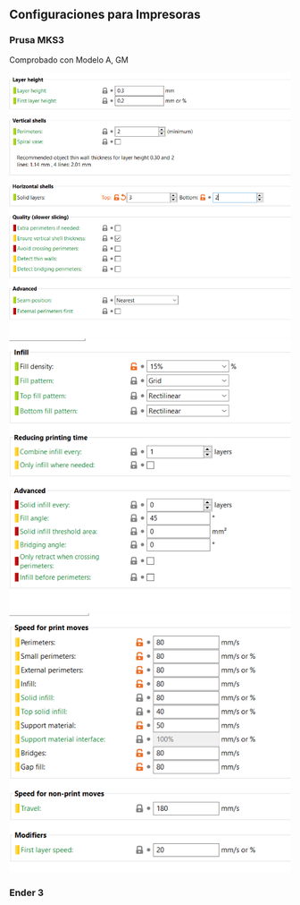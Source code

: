 ## Configuraciones para Impresoras

### Prusa MKS3

Comprobado con Modelo A, GM

![](configs/Prusa_MKS3/1.png)
![](configs/Prusa_MKS3/2.png)
![](configs/Prusa_MKS3/3.png)

### Ender 3


